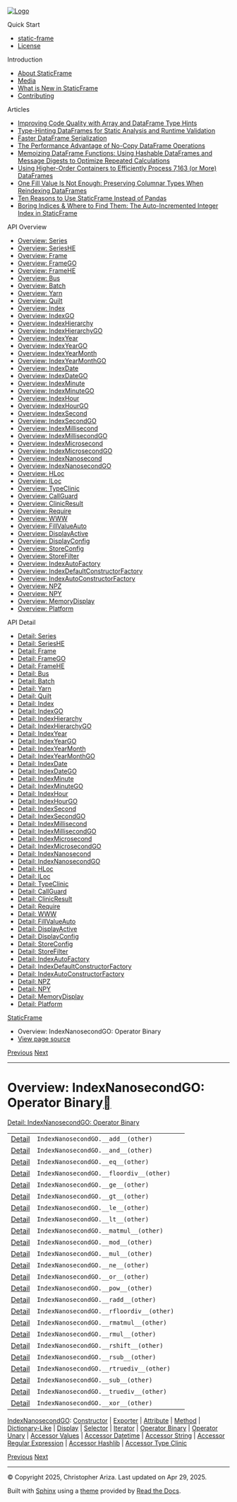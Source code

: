 [![Logo](../_static/sf-logo-web_icon-small.png)](../index.html)

Quick Start

* [static-frame](../readme.html)
* [License](../license.html)

Introduction

* [About StaticFrame](../intro.html)
* [Media](../intro.html#media)
* [What is New in StaticFrame](../new.html)
* [Contributing](../contributing.html)

Articles

* [Improving Code Quality with Array and DataFrame Type Hints](../articles/guard.html)
* [Type-Hinting DataFrames for Static Analysis and Runtime Validation](../articles/ftyping.html)
* [Faster DataFrame Serialization](../articles/serialize.html)
* [The Performance Advantage of No-Copy DataFrame Operations](../articles/no_copy.html)
* [Memoizing DataFrame Functions: Using Hashable DataFrames and Message Digests to Optimize Repeated Calculations](../articles/hash.html)
* [Using Higher-Order Containers to Efficiently Process 7,163 (or More) DataFrames](../articles/uhoc.html)
* [One Fill Value Is Not Enough: Preserving Columnar Types When Reindexing DataFrames](../articles/fill_value.html)
* [Ten Reasons to Use StaticFrame Instead of Pandas](../articles/upgrade.html)
* [Boring Indices & Where to Find Them: The Auto-Incremented Integer Index in StaticFrame](../articles/aiii.html)

API Overview

* [Overview: Series](series.html)
* [Overview: SeriesHE](series_he.html)
* [Overview: Frame](frame.html)
* [Overview: FrameGO](frame_go.html)
* [Overview: FrameHE](frame_he.html)
* [Overview: Bus](bus.html)
* [Overview: Batch](batch.html)
* [Overview: Yarn](yarn.html)
* [Overview: Quilt](quilt.html)
* [Overview: Index](index.html)
* [Overview: IndexGO](index_go.html)
* [Overview: IndexHierarchy](index_hierarchy.html)
* [Overview: IndexHierarchyGO](index_hierarchy_go.html)
* [Overview: IndexYear](index_year.html)
* [Overview: IndexYearGO](index_year_go.html)
* [Overview: IndexYearMonth](index_year_month.html)
* [Overview: IndexYearMonthGO](index_year_month_go.html)
* [Overview: IndexDate](index_date.html)
* [Overview: IndexDateGO](index_date_go.html)
* [Overview: IndexMinute](index_minute.html)
* [Overview: IndexMinuteGO](index_minute_go.html)
* [Overview: IndexHour](index_hour.html)
* [Overview: IndexHourGO](index_hour_go.html)
* [Overview: IndexSecond](index_second.html)
* [Overview: IndexSecondGO](index_second_go.html)
* [Overview: IndexMillisecond](index_millisecond.html)
* [Overview: IndexMillisecondGO](index_millisecond_go.html)
* [Overview: IndexMicrosecond](index_microsecond.html)
* [Overview: IndexMicrosecondGO](index_microsecond_go.html)
* [Overview: IndexNanosecond](index_nanosecond.html)
* [Overview: IndexNanosecondGO](index_nanosecond_go.html)
* [Overview: HLoc](hloc.html)
* [Overview: ILoc](iloc.html)
* [Overview: TypeClinic](type_clinic.html)
* [Overview: CallGuard](call_guard.html)
* [Overview: ClinicResult](clinic_result.html)
* [Overview: Require](require.html)
* [Overview: WWW](www.html)
* [Overview: FillValueAuto](fill_value_auto.html)
* [Overview: DisplayActive](display_active.html)
* [Overview: DisplayConfig](display_config.html)
* [Overview: StoreConfig](store_config.html)
* [Overview: StoreFilter](store_filter.html)
* [Overview: IndexAutoFactory](index_auto_factory.html)
* [Overview: IndexDefaultConstructorFactory](index_default_constructor_factory.html)
* [Overview: IndexAutoConstructorFactory](index_auto_constructor_factory.html)
* [Overview: NPZ](npz.html)
* [Overview: NPY](npy.html)
* [Overview: MemoryDisplay](memory_display.html)
* [Overview: Platform](platform.html)

API Detail

* [Detail: Series](../api_detail/series.html)
* [Detail: SeriesHE](../api_detail/series_he.html)
* [Detail: Frame](../api_detail/frame.html)
* [Detail: FrameGO](../api_detail/frame_go.html)
* [Detail: FrameHE](../api_detail/frame_he.html)
* [Detail: Bus](../api_detail/bus.html)
* [Detail: Batch](../api_detail/batch.html)
* [Detail: Yarn](../api_detail/yarn.html)
* [Detail: Quilt](../api_detail/quilt.html)
* [Detail: Index](../api_detail/index.html)
* [Detail: IndexGO](../api_detail/index_go.html)
* [Detail: IndexHierarchy](../api_detail/index_hierarchy.html)
* [Detail: IndexHierarchyGO](../api_detail/index_hierarchy_go.html)
* [Detail: IndexYear](../api_detail/index_year.html)
* [Detail: IndexYearGO](../api_detail/index_year_go.html)
* [Detail: IndexYearMonth](../api_detail/index_year_month.html)
* [Detail: IndexYearMonthGO](../api_detail/index_year_month_go.html)
* [Detail: IndexDate](../api_detail/index_date.html)
* [Detail: IndexDateGO](../api_detail/index_date_go.html)
* [Detail: IndexMinute](../api_detail/index_minute.html)
* [Detail: IndexMinuteGO](../api_detail/index_minute_go.html)
* [Detail: IndexHour](../api_detail/index_hour.html)
* [Detail: IndexHourGO](../api_detail/index_hour_go.html)
* [Detail: IndexSecond](../api_detail/index_second.html)
* [Detail: IndexSecondGO](../api_detail/index_second_go.html)
* [Detail: IndexMillisecond](../api_detail/index_millisecond.html)
* [Detail: IndexMillisecondGO](../api_detail/index_millisecond_go.html)
* [Detail: IndexMicrosecond](../api_detail/index_microsecond.html)
* [Detail: IndexMicrosecondGO](../api_detail/index_microsecond_go.html)
* [Detail: IndexNanosecond](../api_detail/index_nanosecond.html)
* [Detail: IndexNanosecondGO](../api_detail/index_nanosecond_go.html)
* [Detail: HLoc](../api_detail/hloc.html)
* [Detail: ILoc](../api_detail/iloc.html)
* [Detail: TypeClinic](../api_detail/type_clinic.html)
* [Detail: CallGuard](../api_detail/call_guard.html)
* [Detail: ClinicResult](../api_detail/clinic_result.html)
* [Detail: Require](../api_detail/require.html)
* [Detail: WWW](../api_detail/www.html)
* [Detail: FillValueAuto](../api_detail/fill_value_auto.html)
* [Detail: DisplayActive](../api_detail/display_active.html)
* [Detail: DisplayConfig](../api_detail/display_config.html)
* [Detail: StoreConfig](../api_detail/store_config.html)
* [Detail: StoreFilter](../api_detail/store_filter.html)
* [Detail: IndexAutoFactory](../api_detail/index_auto_factory.html)
* [Detail: IndexDefaultConstructorFactory](../api_detail/index_default_constructor_factory.html)
* [Detail: IndexAutoConstructorFactory](../api_detail/index_auto_constructor_factory.html)
* [Detail: NPZ](../api_detail/npz.html)
* [Detail: NPY](../api_detail/npy.html)
* [Detail: MemoryDisplay](../api_detail/memory_display.html)
* [Detail: Platform](../api_detail/platform.html)

[StaticFrame](../index.html)

* Overview: IndexNanosecondGO: Operator Binary
* [View page source](../_sources/api_overview/index_nanosecond_go-operator_binary.rst.txt)

[Previous](index_nanosecond_go-iterator.html "Overview: IndexNanosecondGO: Iterator")
[Next](index_nanosecond_go-operator_unary.html "Overview: IndexNanosecondGO: Operator Unary")

---

# Overview: IndexNanosecondGO: Operator Binary[](#overview-indexnanosecondgo-operator-binary "Link to this heading")

[Detail: IndexNanosecondGO: Operator Binary](../api_detail/index_nanosecond_go-operator_binary.html#api-detail-indexnanosecondgo-operator-binary)

|  |  |  |
| --- | --- | --- |
| [Detail](../api_detail/index_nanosecond_go-operator_binary.html#api-sig-indexnanosecondgo-add) | `IndexNanosecondGO.__add__(other)` |  |
| [Detail](../api_detail/index_nanosecond_go-operator_binary.html#api-sig-indexnanosecondgo-and) | `IndexNanosecondGO.__and__(other)` |  |
| [Detail](../api_detail/index_nanosecond_go-operator_binary.html#api-sig-indexnanosecondgo-eq) | `IndexNanosecondGO.__eq__(other)` |  |
| [Detail](../api_detail/index_nanosecond_go-operator_binary.html#api-sig-indexnanosecondgo-floordiv) | `IndexNanosecondGO.__floordiv__(other)` |  |
| [Detail](../api_detail/index_nanosecond_go-operator_binary.html#api-sig-indexnanosecondgo-ge) | `IndexNanosecondGO.__ge__(other)` |  |
| [Detail](../api_detail/index_nanosecond_go-operator_binary.html#api-sig-indexnanosecondgo-gt) | `IndexNanosecondGO.__gt__(other)` |  |
| [Detail](../api_detail/index_nanosecond_go-operator_binary.html#api-sig-indexnanosecondgo-le) | `IndexNanosecondGO.__le__(other)` |  |
| [Detail](../api_detail/index_nanosecond_go-operator_binary.html#api-sig-indexnanosecondgo-lt) | `IndexNanosecondGO.__lt__(other)` |  |
| [Detail](../api_detail/index_nanosecond_go-operator_binary.html#api-sig-indexnanosecondgo-matmul) | `IndexNanosecondGO.__matmul__(other)` |  |
| [Detail](../api_detail/index_nanosecond_go-operator_binary.html#api-sig-indexnanosecondgo-mod) | `IndexNanosecondGO.__mod__(other)` |  |
| [Detail](../api_detail/index_nanosecond_go-operator_binary.html#api-sig-indexnanosecondgo-mul) | `IndexNanosecondGO.__mul__(other)` |  |
| [Detail](../api_detail/index_nanosecond_go-operator_binary.html#api-sig-indexnanosecondgo-ne) | `IndexNanosecondGO.__ne__(other)` |  |
| [Detail](../api_detail/index_nanosecond_go-operator_binary.html#api-sig-indexnanosecondgo-or) | `IndexNanosecondGO.__or__(other)` |  |
| [Detail](../api_detail/index_nanosecond_go-operator_binary.html#api-sig-indexnanosecondgo-pow) | `IndexNanosecondGO.__pow__(other)` |  |
| [Detail](../api_detail/index_nanosecond_go-operator_binary.html#api-sig-indexnanosecondgo-radd) | `IndexNanosecondGO.__radd__(other)` |  |
| [Detail](../api_detail/index_nanosecond_go-operator_binary.html#api-sig-indexnanosecondgo-rfloordiv) | `IndexNanosecondGO.__rfloordiv__(other)` |  |
| [Detail](../api_detail/index_nanosecond_go-operator_binary.html#api-sig-indexnanosecondgo-rmatmul) | `IndexNanosecondGO.__rmatmul__(other)` |  |
| [Detail](../api_detail/index_nanosecond_go-operator_binary.html#api-sig-indexnanosecondgo-rmul) | `IndexNanosecondGO.__rmul__(other)` |  |
| [Detail](../api_detail/index_nanosecond_go-operator_binary.html#api-sig-indexnanosecondgo-rshift) | `IndexNanosecondGO.__rshift__(other)` |  |
| [Detail](../api_detail/index_nanosecond_go-operator_binary.html#api-sig-indexnanosecondgo-rsub) | `IndexNanosecondGO.__rsub__(other)` |  |
| [Detail](../api_detail/index_nanosecond_go-operator_binary.html#api-sig-indexnanosecondgo-rtruediv) | `IndexNanosecondGO.__rtruediv__(other)` |  |
| [Detail](../api_detail/index_nanosecond_go-operator_binary.html#api-sig-indexnanosecondgo-sub) | `IndexNanosecondGO.__sub__(other)` |  |
| [Detail](../api_detail/index_nanosecond_go-operator_binary.html#api-sig-indexnanosecondgo-truediv) | `IndexNanosecondGO.__truediv__(other)` |  |
| [Detail](../api_detail/index_nanosecond_go-operator_binary.html#api-sig-indexnanosecondgo-xor) | `IndexNanosecondGO.__xor__(other)` |  |

[IndexNanosecondGO](index_nanosecond_go.html#api-overview-indexnanosecondgo): [Constructor](index_nanosecond_go-constructor.html#api-overview-indexnanosecondgo-constructor) | [Exporter](index_nanosecond_go-exporter.html#api-overview-indexnanosecondgo-exporter) | [Attribute](index_nanosecond_go-attribute.html#api-overview-indexnanosecondgo-attribute) | [Method](index_nanosecond_go-method.html#api-overview-indexnanosecondgo-method) | [Dictionary-Like](index_nanosecond_go-dictionary_like.html#api-overview-indexnanosecondgo-dictionary-like) | [Display](index_nanosecond_go-display.html#api-overview-indexnanosecondgo-display) | [Selector](index_nanosecond_go-selector.html#api-overview-indexnanosecondgo-selector) | [Iterator](index_nanosecond_go-iterator.html#api-overview-indexnanosecondgo-iterator) | [Operator Binary](#api-overview-indexnanosecondgo-operator-binary) | [Operator Unary](index_nanosecond_go-operator_unary.html#api-overview-indexnanosecondgo-operator-unary) | [Accessor Values](index_nanosecond_go-accessor_values.html#api-overview-indexnanosecondgo-accessor-values) | [Accessor Datetime](index_nanosecond_go-accessor_datetime.html#api-overview-indexnanosecondgo-accessor-datetime) | [Accessor String](index_nanosecond_go-accessor_string.html#api-overview-indexnanosecondgo-accessor-string) | [Accessor Regular Expression](index_nanosecond_go-accessor_regular_expression.html#api-overview-indexnanosecondgo-accessor-regular-expression) | [Accessor Hashlib](index_nanosecond_go-accessor_hashlib.html#api-overview-indexnanosecondgo-accessor-hashlib) | [Accessor Type Clinic](index_nanosecond_go-accessor_type_clinic.html#api-overview-indexnanosecondgo-accessor-type-clinic)

[Previous](index_nanosecond_go-iterator.html "Overview: IndexNanosecondGO: Iterator")
[Next](index_nanosecond_go-operator_unary.html "Overview: IndexNanosecondGO: Operator Unary")

---

© Copyright 2025, Christopher Ariza.
Last updated on Apr 29, 2025.

Built with [Sphinx](https://www.sphinx-doc.org/) using a
[theme](https://github.com/readthedocs/sphinx_rtd_theme)
provided by [Read the Docs](https://readthedocs.org).